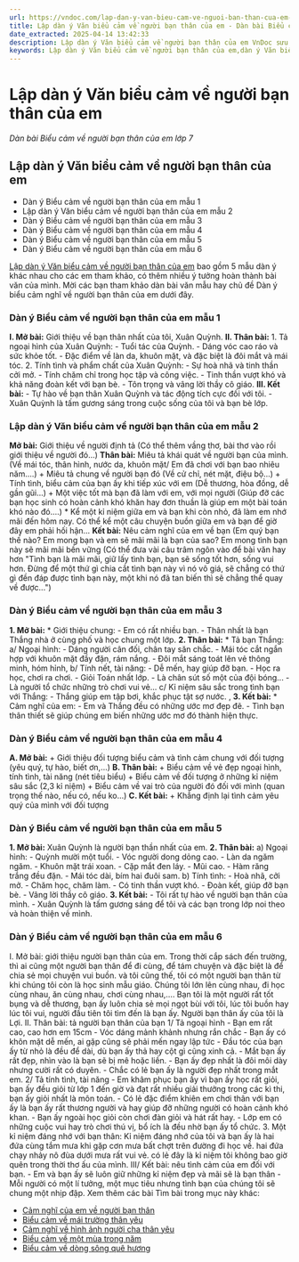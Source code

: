 ```yaml
---
url: https://vndoc.com/lap-dan-y-van-bieu-cam-ve-nguoi-ban-than-cua-em-136938
title: Lập dàn ý Văn biểu cảm về người bạn thân của em - Dàn bài Biểu cảm về người bạn thân của em lớp 7 - VnDoc.com
date_extracted: 2025-04-14 13:42:33
description: Lập dàn ý Văn biểu cảm về người bạn thân của em VnDoc sưu tầm và tổng hợp từ nhiều nguồn khác nhau nhằm mang lại cho các bạn học sinh lớp 7 bài Dàn bài biểu cảm về người bạn thân của em hay nhất. Mời các bạn tham khảo
keywords: Lập dàn ý Văn biểu cảm về người bạn thân của em,dàn ý Văn biểu cảm về người bạn thân của em,dàn ý biểu cảm về người bạn thân của em văn 7,dàn bài biểu cảm về người bạn thân của em lớp 7,lập dàn ý kể về người bạn thân của em,dàn ý tả bạn thân lớp 7,dàn ý biểu cảm về người bạn thân,dàn ý bài văn biểu cảm về người bạn thân lớp 7
---
```


# Lập dàn ý Văn biểu cảm về người bạn thân của em
 _Dàn bài Biểu cảm về người bạn thân của em lớp 7_
## Lập dàn ý Văn biểu cảm về người bạn thân của em
  * Dàn ý Biểu cảm về người bạn thân của em mẫu 1
  * Lập dàn ý Văn biểu cảm về người bạn thân của em mẫu 2
  * Dàn ý Biểu cảm về người bạn thân của em mẫu 3
  * Dàn ý Biểu cảm về người bạn thân của em mẫu 4
  * Dàn ý Biểu cảm về người bạn thân của em mẫu 5
  * Dàn ý Biểu cảm về người bạn thân của em mẫu 6

[Lập dàn ý Văn biểu cảm về người bạn thân của em](<https://vndoc.com/lap-dan-y-van-bieu-cam-ve-nguoi-ban-than-cua-em-136938?t=13>) bao gồm 5 mẫu dàn ý khác nhau cho các em tham khảo, có thêm nhiều ý tưởng hoàn thành bài văn của mình. Mời các bạn tham khảo dàn bài văn mẫu hay chủ đề Dàn ý biểu cảm nghĩ về người bạn thân của em dưới đây.
### **Dàn ý Biểu cảm về người bạn thân của em mẫu 1**
**I. Mở bài:**
Giới thiệu về bạn thân nhất của tôi, Xuân Quỳnh.
**II. Thân bài:**
1\. Tả ngoại hình của Xuân Quỳnh:
\- Tuổi tác của Quỳnh.
\- Dáng vóc cao ráo và sức khỏe tốt.
\- Đặc điểm về làn da, khuôn mặt, và đặc biệt là đôi mắt và mái tóc.
2\. Tính tình và phẩm chất của Xuân Quỳnh:
\- Sự hoà nhã và tinh thần cởi mở.
\- Tính chăm chỉ trong học tập và công việc.
\- Tinh thần vượt khó và khả năng đoàn kết với bạn bè.
\- Tôn trọng và vâng lời thầy cô giáo.
**III. Kết bài:**
\- Tự hào về bạn thân Xuân Quỳnh và tác động tích cực đối với tôi.
\- Xuân Quỳnh là tấm gương sáng trong cuộc sống của tôi và bạn bè lớp.
### Lập dàn ý Văn biểu cảm về người bạn thân của em mẫu 2
**Mở bài:** Giới thiệu về người định tả \(Có thể thêm vầng thơ, bài thơ vào rồi giới thiệu về người đó...\)
**Thân bài:** Miêu tả khái quát về người bạn của mình. \(Về mái tóc, thân hình, nước da, khuôn mặt/ Em đã chơi với bạn bao nhiêu năm....\)
\+ Miêu tả chung về người bạn đó \(Về cử chỉ, nét mặt, điệu bộ...\)
\+ Tính tình, biểu cảm của bạn ấy khi tiếp xúc với em \(Dễ thương, hòa đồng, dễ gần gũi...\)
\+ Một việc tốt mà bạn đã làm với em, với mọi người \(Giúp đỡ các bạn học sinh có hoàn cảnh khó khăn hay đơn thuần là giúp em một bài toán khó nào đó....\)
\* Kể một kỉ niệm giữa em và bạn khi còn nhỏ, đã làm em nhớ mãi đến hôm nay. Có thể kể một câu chuyện buồn giữa em và bạn để giờ đây em phải hối hận…
**Kết bài:** Nêu cảm nghĩ của em về bạn \(Em quý bạn thế nào? Em mong bạn và em sẽ mãi mãi là bạn của sao? Em mong tình bạn này sẽ mãi mãi bền vững \(Có thể đưa vài câu trâm ngôn vào để bài văn hay hơn "Tình bạn là mãi mãi, giữ lấy tình bạn, bạn sẽ sống tốt hơn, sống vui hơn. Đừng để một thứ gì chia cắt tình bạn này vì nó vô giá, sẽ chẳng có thứ gì đền đáp được tình bạn này, một khi nó đã tan biến thì sẽ chẳng thể quay về được..."\)
### **Dàn ý Biểu cảm về người bạn thân của em mẫu 3**
**1\. Mở bài:**
\* Giới thiệu chung:
\- Em có rất nhiều bạn.
\- Thân nhất là bạn Thắng nhà ở cùng phố và học chung một lớp.
**2\. Thân bài:**
\* Tả bạn Thắng:
a/ Ngoại hình:
\- Dáng người cân đối, chân tay săn chắc.
\- Mái tóc cắt ngắn hợp với khuôn mặt đầy đặn, rám nắng.
\- Đôi mắt sáng toát lên vẻ thông minh, hóm hỉnh,
b/ Tính nết, tài năng:
\- Dễ mến, hay giúp đỡ bạn.
\- Học ra học, chơi ra chơi.
\- Giỏi Toán nhất lớp.
\- Là chân sút số một của đội bóng...
\- Là người tổ chức những trò chơi vui vẻ...
c/ Kỉ niệm sâu sắc trong tình bạn với Thắng:
\- Thắng giúp em tập bơi, khắc phục tật sợ nước. ,
**3\. Kết bài:**
\* Cảm nghĩ của em:
\- Em và Thắng đều có những ước mơ đẹp đẽ.
\- Tình bạn thân thiết sẽ giúp chúng em biến những ước mơ đó thành hiện thực.
### **Dàn ý Biểu cảm về người bạn thân của em mẫu 4**
**A. Mở bài:**
\+ Giới thiệu đối tượng biểu cảm và tình cảm chung với đối tượng \(yêu quý, tự hào, biết ơn,...\)
**B. Thân bài:**
\+ Biểu cảm về vẻ đẹp ngoại hình, tính tình, tài năng \(nét tiêu biểu\)
\+ Biểu cảm về đối tượng ở những kỉ niệm sâu sắc \(2,3 kỉ niệm\)
\+ Biểu cảm về vai trò của người đó đối với mình \(quan trọng thế nào, nếu có, nếu ko...\)
**C. Kết bài:**
\+ Khẳng định lại tình cảm yêu quý của mình với đối tượng
### **Dàn ý Biểu cảm về người bạn thân của em mẫu 5**
**1\. Mở bài:**
Xuân Quỳnh là người bạn thần nhất của em.
**2\. Thân bài:**
a\) Ngoại hình:
\- Quỳnh mười một tuổi.
\- Vóc người dong dỏng cao.
\- Làn da ngăm ngăm.
\- Khuôn mặt trái xoan.
\- Cặp mắt đen láy.
\- Mũi cao.
\- Hàm răng trắng đều đặn.
\- Mái tóc dài, bím hai đuôi sam.
b\) Tính tình:
\- Hoà nhã, cởi mở.
\- Chăm học, chăm làm.
\- Có tinh thần vượt khó.
\- Đoàn kết, giúp đỡ bạn bè.
\- Vâng lời thầy cô giáo.
**3\. Kết bài:**
\- Tôi rất tự hào về người bạn thân của mình.
\- Xuân Quỳnh là tấm gương sáng để tôi và các bạn trong lớp noi theo và hoàn thiện về mình.
### **Dàn ý Biểu cảm về người bạn thân của em mẫu 6**
I. Mở bài: giới thiệu người bạn thân của em.
Trong thời cắp sách đến trường, thì ai cũng một người bạn thân để đi cùng, để tám chuyện và đặc biệt là để chia sẻ mọi chuyện vui buồn. và tôi cũng thế, tôi có một người bạn thân từ khi chúng tôi còn là học sinh mẫu giáo. Chúng tôi lớn lên cùng nhau, đi học cùng nhau, ăn cùng nhau, chơi cùng nhau,…. Bạn tôi là một người rất tốt bụng và dễ thương, bạn ấy luôn chia sẻ mọi ngọt bùi với tôi, lúc tôi buồn hay lúc tôi vui, người đầu tiên tôi tìm đến là bạn ấy. Người bạn thân ấy của tôi là Lợi.
II. Thân bài: tả người bạn thân của bạn
1/ Tả ngoại hình
\- Bạn em rất cao, cao hơn em 15cm
\- Vóc dáng mảnh khảnh nhưng rắn chắc
\- Bạn ấy có khôn mặt dễ mến, ai gặp cũng sẽ phải mến ngay lập tức
\- Đầu tóc của bạn ấy từ nhỏ là đều để dài, dù bạn ấy thả hay cột gì cũng xinh cả.
\- Mắt bạn ấy rất đẹp, nhìn vào là bạn sẽ bị mê hoặc liền.
\- Bạn ấy đẹp nhất là đôi môi dày nhưng cười rất có duyên.
\- Chắc có lẻ bạn ấy là người đẹp nhất trong mắt em.
2/ Tả tính tình, tài năng
\- Em khâm phục bạn ấy vì bạn ấy học rất giỏi, bạn ấy đều giỏi từ lớp 1 đến giờ và đạt rất nhiều giải thưởng trong các kì thi, bạn ấy giỏi nhất là môn toán.
\- Có lẻ đặc điểm khiên em chơi thân với bạn ấy là bạn ấy rất thương người và hay giúp đỡ những người có hoàn cảnh khó khan.
\- Bạn ấy ngoài học giỏi còn chơi đàn giỏi và hát rất hay.
\- Lớp em có những cuộc vui hay trò chơi thú vị, bổ ích là đều nhờ bạn ấy tổ chức.
3\. Một kỉ niệm đáng nhớ với bạn thân: Kỉ niệm đáng nhớ của tôi và bạn ấy là hai đứa cùng tắm mưa khi gặp cơn mưa bất chợt trên đường đi học về. hai đứa chạy nhảy nô đùa dưới mưa rất vui vẻ. có lẻ đây là kỉ niệm tôi không bao giờ quên trong thời thơ ấu của mình.
III/ Kết bài: nêu tình cảm của em đối với bạn.
\- Em và bạn ấy sẽ luôn giữ những kỉ niệm đẹp và mãi sẽ là bạn thân
\- Mỗi người có một lí tưởng, một mục tiêu nhưng tình bạn của chúng tôi sẽ chung một nhịp đập.
Xem thêm các bài Tìm bài trong mục này khác:
  * [Cảm nghĩ của em về người bạn thân](</cam-nghi-cua-em-ve-nguoi-ban-than-136888>)
  * [Biểu cảm về mái trường thân yêu ](</bieu-cam-ve-mai-truong-than-yeu-155685>)
  * [Cảm nghĩ về hình ảnh người cha thân yêu](</van-mau-lop-7-cam-nghi-ve-hinh-anh-nguoi-cha-than-yeu-114684>)
  * [Biểu cảm về một mùa trong năm](</bieu-cam-ve-mot-mua-trong-nam-161974>)
  * [Biểu cảm về dòng sông quê hương](</bieu-cam-ve-dong-song-que-huong-161965>)

